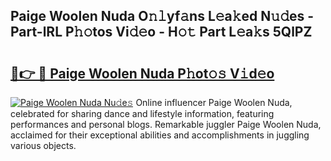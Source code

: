 ## Paige Woolen Nuda O𝚗𝚕yf𝚊ns L𝚎a𝚔ed N𝚞𝚍es - Part-lRL P𝚑𝚘tos Vi𝚍𝚎o - H𝚘𝚝 Part L𝚎a𝚔s 5QlPZ

# <h2><a href="http://kf1h5go.oniu.top/?m=Paige+Woolen+Nuda">🔗👉 🔴 Paige Woolen Nuda P𝚑ot𝚘𝚜 V𝚒d𝚎o</a></h2>

[![Paige Woolen Nuda Nu𝚍e𝚜](https://i.imgur.com/0qMVB7G.gif)](http://kf1h5go.oniu.top/?m=Paige+Woolen+Nuda)
Online influencer Paige Woolen Nuda, celebrated for sharing dance and lifestyle information, featuring performances and personal blogs. Remarkable juggler Paige Woolen Nuda, acclaimed for their exceptional abilities and accomplishments in juggling various objects.  
